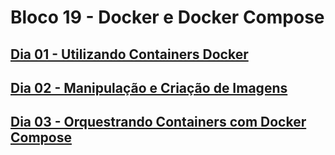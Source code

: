 # Bloco 19 - Docker e Docker Compose

## [Dia 01 - Utilizando Containers Docker](dia-1-utilizando-containers-docker/README.md)

## [Dia 02 - Manipulação e Criação de Imagens](dia-2-manipulacao-e-criacao-de-imagens-no-docker/README.md)

## [Dia 03 - Orquestrando Containers com Docker Compose](dia-3-orquestrando-containers-com-docker-compose/README.md)